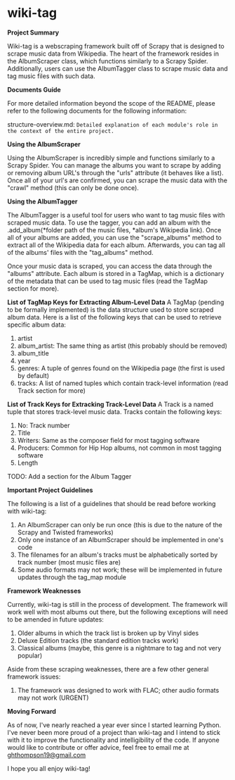# wiki-tag

**Project Summary**

Wiki-tag is a webscraping framework built off of Scrapy that is designed to scrape music data from Wikipedia.
The heart of the framework resides in the AlbumScraper class, which functions similarly to a Scrapy Spider.
Additionally, users can use the AlbumTagger class to scrape music data and tag music files with such data.


**Documents Guide**

For more detailed information beyond the scope of the README, please refer to the following documents for the 
following information:

structure-overview.md: `Detailed explanation of each module's role in the context of the entire project.`


**Using the AlbumScraper**

Using the AlbumScraper is incredibly simple and functions similarly to a Scrapy Spider. You can manage the
albums you want to scrape by adding or removing album URL's through the "urls" attribute (it behaves like a list).
Once all of your url's are confirmed, you can scrape the music data with the "crawl" method (this can only be done
once).


**Using the AlbumTagger**

The AlbumTagger is a useful tool for users who want to tag music files with scraped music data. To use the tagger,
you can add an album with the .add_album(*folder path of the music files, *album's Wikipedia link). Once all 
of your albums are added, you can use the "scrape_albums" method to extract all of the Wikipedia data for each album. Afterwards, you can tag all of the albums' files with the "tag_albums" method.

Once your music data is scraped, you can access the data through the "albums" attribute. Each album is stored in
a TagMap, which is a dictionary of the metadata that can be used to tag music files (read the TagMap section for
more).


**List of TagMap Keys for Extracting Album-Level Data**
A TagMap (pending to be formally implemented) is the data structure used to store scraped album data. Here is a
list of the following keys that can be used to retrieve specific album data:

1. artist
2. album_artist: The same thing as artist (this probably should be removed)
3. album_title
4. year
5. genres: A tuple of genres found on the Wikipedia page (the first is used by default)
6. tracks: A list of named tuples which contain track-level information (read Track section for more)


**List of Track Keys for Extracking Track-Level Data**
A Track is a named tuple that stores track-level music data. Tracks contain the following keys:

1. No: Track number
2. Title
3. Writers: Same as the composer field for most tagging software
4. Producers: Common for Hip Hop albums, not common in most tagging software
5. Length

TODO: Add a section for the Album Tagger


**Important Project Guidelines**

The following is a list of a guidelines that should be read before working with wiki-tag:

1. An AlbumScraper can only be run once (this is due to the nature of the Scrapy and Twisted frameworks)
2. Only one instance of an AlbumScraper should be implemented in one's code
3. The filenames for an album's tracks must be alphabetically sorted by track number (most music files are)
4. Some audio formats may not work; these will be implemented in future updates through the tag_map module


**Framework Weaknesses**

Currently, wiki-tag is still in the process of development. The framework will work well with most albums
out there, but the following exceptions will need to be amended in future updates:

1. Older albums in which the track list is broken up by Vinyl sides
2. Deluxe Edition tracks (the standard edition tracks work)
3. Classical albums (maybe, this genre is a nightmare to tag and not very popular)

Aside from these scraping weaknesses, there are a few other general framework issues:

1. The framework was designed to work with FLAC; other audio formats may not work (URGENT)


**Moving Forward**

As of now, I've nearly reached a year ever since I started learning Python. I've never been more proud of
a project than wiki-tag and I intend to stick with it to improve the functionality and intelligibility of
the code. If anyone would like to contribute or offer advice, feel free to email me at ghthompson19@gmail.com

I hope you all enjoy wiki-tag!
